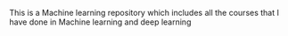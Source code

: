 This is a Machine learning repository which includes all the courses that I have done in Machine learning and deep learning
